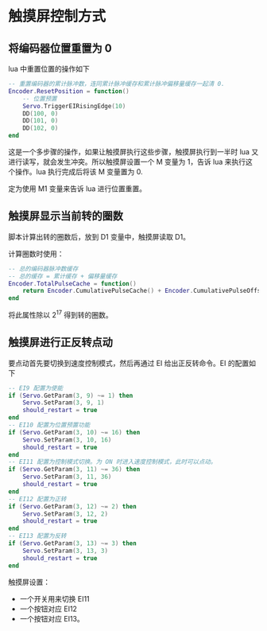 # 触摸屏控制方式

## 将编码器位置重置为 0

lua 中重置位置的操作如下

```lua
-- 重置编码器的累计脉冲数，连同累计脉冲缓存和累计脉冲偏移量缓存一起清 0.
Encoder.ResetPosition = function()
	-- 位置预置
	Servo.TriggerEIRisingEdge(10)
	DD(100, 0)
	DD(101, 0)
	DD(102, 0)
end
```

这是一个多步骤的操作，如果让触摸屏执行这些步骤，触摸屏执行到一半时 lua 又进行读写，就会发生冲突。所以触摸屏设置一个 M 变量为 1，告诉 lua 来执行这个操作。lua 执行完成后将该 M 变量置为 0.



定为使用 M1 变量来告诉 lua 进行位置重置。

## 触摸屏显示当前转的圈数

脚本计算出转的圈数后，放到 D1 变量中，触摸屏读取 D1。

计算圈数时使用：

```lua
-- 总的编码器脉冲数缓存
-- 总的缓存 = 累计缓存 + 偏移量缓存
Encoder.TotalPulseCache = function()
	return Encoder.CumulativePulseCache() + Encoder.CumulativePulseOffsetCache()
end
```

将此属性除以 $2^{17}$ 得到转的圈数。

## 触摸屏进行正反转点动

要点动首先要切换到速度控制模式，然后再通过 EI 给出正反转命令。EI 的配置如下

```lua
-- EI9 配置为使能
if (Servo.GetParam(3, 9) ~= 1) then
    Servo.SetParam(3, 9, 1)
    should_restart = true
end
-- EI10 配置为位置预置功能
if (Servo.GetParam(3, 10) ~= 16) then
    Servo.SetParam(3, 10, 16)
    should_restart = true
end
-- EI11 配置为控制模式切换。为 ON 时进入速度控制模式，此时可以点动。
if (Servo.GetParam(3, 11) ~= 36) then
    Servo.SetParam(3, 11, 36)
    should_restart = true
end
-- EI12 配置为正转
if (Servo.GetParam(3, 12) ~= 2) then
    Servo.SetParam(3, 12, 2)
    should_restart = true
end
-- EI13 配置为反转
if (Servo.GetParam(3, 13) ~= 3) then
    Servo.SetParam(3, 13, 3)
    should_restart = true
end
```

触摸屏设置：

* 一个开关用来切换 EI11
* 一个按钮对应 EI12
* 一个按钮对应 EI13。
